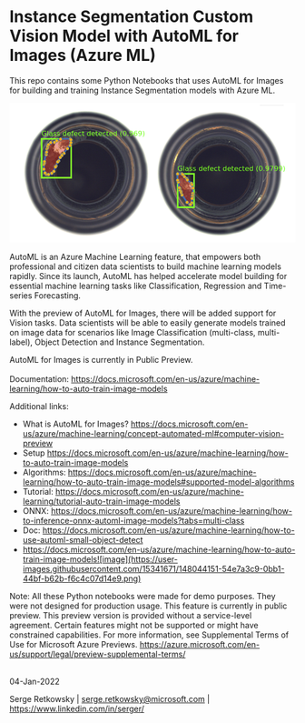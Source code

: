 # Instance Segmentation Custom Vision Model with AutoML for Images (Azure ML)

This repo contains some Python Notebooks that uses AutoML for Images for building and training Instance Segmentation models with Azure ML.

<img src="https://raw.githubusercontent.com/retkowsky/InstanceSegmentation/main/captures/example.jpg?">

AutoML is an Azure Machine Learning feature, that empowers both professional and citizen data scientists to build machine learning models rapidly. Since its launch, AutoML has helped accelerate model building for essential machine learning tasks like Classification, Regression and Time-series Forecasting.

With the preview of AutoML for Images, there will be added support for Vision tasks. Data scientists will be able to easily generate models trained on image data for scenarios like Image Classification (multi-class, multi-label), Object Detection and Instance Segmentation.

AutoML for Images is currently in Public Preview.<br><br>
Documentation: https://docs.microsoft.com/en-us/azure/machine-learning/how-to-auto-train-image-models

Additional links:
- What is AutoML for Images? https://docs.microsoft.com/en-us/azure/machine-learning/concept-automated-ml#computer-vision-preview
- Setup https://docs.microsoft.com/en-us/azure/machine-learning/how-to-auto-train-image-models
- Algorithms: https://docs.microsoft.com/en-us/azure/machine-learning/how-to-auto-train-image-models#supported-model-algorithms
- Tutorial: https://docs.microsoft.com/en-us/azure/machine-learning/tutorial-auto-train-image-models
- ONNX: https://docs.microsoft.com/en-us/azure/machine-learning/how-to-inference-onnx-automl-image-models?tabs=multi-class
- Doc: https://docs.microsoft.com/en-us/azure/machine-learning/how-to-use-automl-small-object-detect
- https://docs.microsoft.com/en-us/azure/machine-learning/how-to-auto-train-image-models![image](https://user-images.githubusercontent.com/15341671/148044151-54e7a3c9-0bb1-44bf-b62b-f6c4c07d14e9.png)

Note: All these Python notebooks were made for demo purposes. They were not designed for production usage. This feature is currently in public preview. This preview version is provided without a service-level agreement. Certain features might not be supported or might have constrained capabilities. For more information, see Supplemental Terms of Use for Microsoft Azure Previews. https://azure.microsoft.com/en-us/support/legal/preview-supplemental-terms/

<br>
04-Jan-2022

Serge Retkowsky | serge.retkowsky@microsoft.com | https://www.linkedin.com/in/serger/
